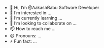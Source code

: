 - 👋 Hi, I’m @AakashBabu Software Developer
- 👀 I’m interested in ...
- 🌱 I’m currently learning ...
- 💞️ I’m looking to collaborate on ...
- 📫 How to reach me ...
- 😄 Pronouns: ...
- ⚡ Fun fact: ...

<!---
AakashBabuCode/AakashBabuCode is a ✨ special ✨ repository because its `README.md` (this file) appears on your GitHub profile.
You can click the Preview link to take a look at your changes.
--->
